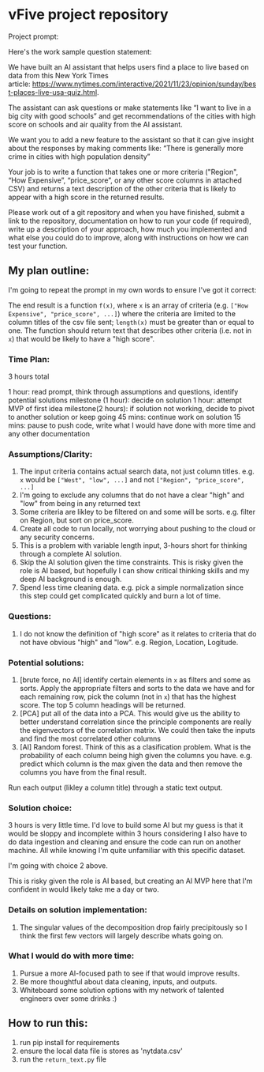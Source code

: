 # vFive project repository

Project prompt:

Here's the work sample question statement:

We have built an AI assistant that helps users find a place to live based on data from this New York Times article: https://www.nytimes.com/interactive/2021/11/23/opinion/sunday/best-places-live-usa-quiz.html.

The assistant can ask questions or make statements like “I want to live in a big city with good schools” and get recommendations of the cities with high score on schools and air quality from the AI assistant.

We want you to add a new feature to the assistant so that it can give insight about the responses by making comments like: “There is generally more crime in cities with high population density”

Your job is to write a function that takes one or more criteria ("Region", “How Expensive”, “price_score”, or any other score columns in attached CSV) and returns a text description of the other criteria that is likely to appear with a high score in the returned results.

Please work out of a git repository and when you have finished, submit a link to the repository, documentation on how to run your code (if required), write up a description of your approach, how much you implemented and what else you could do to improve, along with instructions on how we can test your function.


## My plan outline:

I'm going to repeat the prompt in my own words to ensure I've got it correct:

The end result is a function `f(x)`, where `x` is an array of criteria (e.g. `["How Expensive", "price_score", ...]`) where the criteria are limited to the column titles of the csv file sent; `length(x)` must be greater than or equal to one. The function should return text that describes other criteria (i.e. not in `x`) that would be likely to have a "high score". 

### Time Plan:

3 hours total

1 hour: read prompt, think through assumptions and questions, identify potential solutions
milestone (1 hour): decide on solution
1 hour: attempt MVP of first idea
milestone(2 hours): if solution not working, decide to pivot to another solution or keep going
45 mins: continue work on solution
15 mins: pause to push code, write what I would have done with more time and any other documentation



### Assumptions/Clarity:

1. The input criteria contains actual search data, not just column titles. e.g. `x` would be `["West", "low", ...]` and not `["Region", "price_score", ...]`
2. I'm going to exclude any columns that do not have a clear "high" and "low" from being in any returned text
3. Some criteria are likley to be filtered on and some will be sorts. e.g. filter on Region, but sort on price_score. 
4. Create all code to run locally, not worrying about pushing to the cloud or any security concerns.
5. This is a problem with variable length input, 3-hours short for thinking through a complete AI solution. 
6. Skip the AI solution given the time constraints. This is risky given the role is AI based, but hopefully I can show critical thinking skills and my deep AI background is enough.  
7. Spend less time cleaning data. e.g. pick a simple normalization since this step could get complicated quickly and burn a lot of time.


### Questions:

1. I do not know the definition of "high score" as it relates to criteria that do not have obvious "high" and "low". e.g. Region, Location, Logitude.


### Potential solutions:

1. [brute force, no AI] identify certain elements in `x` as filters and some as sorts. Apply the appropriate filters and sorts to the data we have and for each remaining row, pick the column (not in `x`) that has the highest score. The top 5 column headings will be returned.
2. [PCA] put all of the data into a PCA. This would give us the ability to better understand correlation since the principle components are really the eigenvectors of the correlation matrix. We could then take the inputs and find the most correlated other columns
3. [AI] Random forest. Think of this as a clasification problem. What is the probability of each column being high given the columns you have. e.g. predict which column is the max given the data and then remove the columns you have from the final result. 

Run each output (likley a column title) through a static text output.

### Solution choice:

3 hours is very little time. I'd love to build some AI but my guess is that it would be sloppy and incomplete within 3 hours considering I also have to do data ingestion and cleaning and ensure the code can run on another machine. All while knowing I'm quite unfamiliar with this specific dataset.

I'm going with choice 2 above.

This is risky given the role is AI based, but creating an AI MVP here that I'm confident in would likely take me a day or two.

### Details on solution implementation:

1. The singular values of the decomposition drop fairly precipitously so I think the first few vectors will largely describe whats going on.



### What I would do with more time:

1. Pursue a more AI-focused path to see if that would improve results.
2. Be more thoughtful about data cleaning, inputs, and outputs.
3. Whiteboard some solution options with my network of talented engineers over some drinks :)


## How to run this:

1. run pip install for requirements
2. ensure the local data file is stores as 'nytdata.csv'
3. run the `return_text.py` file
